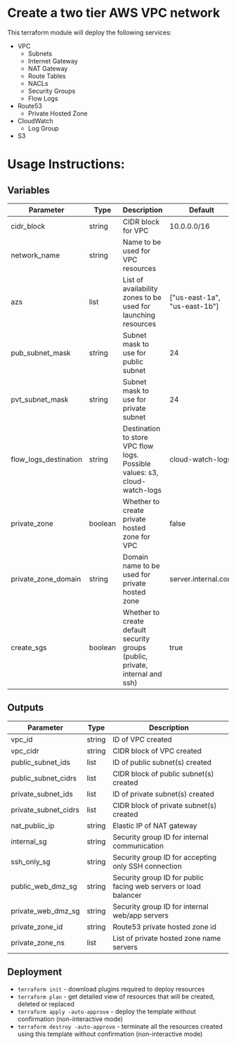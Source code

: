 # Create a two tier AWS VPC network

This terraform module will deploy the following services:
- VPC
  - Subnets
  - Internet Gateway
  - NAT Gateway
  - Route Tables
  - NACLs
  - Security Groups
  - Flow Logs
- Route53
  - Private Hosted Zone
- CloudWatch
  - Log Group
- S3

# Usage Instructions:
## Variables
| Parameter             | Type    | Description                                                               | Default                      | Required |
|-----------------------|---------|---------------------------------------------------------------------------|------------------------------|----------|
| cidr_block            | string  | CIDR block for VPC                                                        | 10.0.0.0/16                  | N        |
| network_name          | string  | Name to be used for VPC resources                                         |                              | Y        |
| azs                   | list    | List of availability zones to be used for launching resources             | ["us-east-1a", "us-east-1b"] | N        |
| pub_subnet_mask       | string  | Subnet mask to use for public subnet                                      | 24                           | N        |
| pvt_subnet_mask       | string  | Subnet mask to use for private subnet                                     | 24                           | N        |
| flow_logs_destination | string  | Destination to store VPC flow logs. Possible values: s3, cloud-watch-logs | cloud-watch-logs             | N        |
| private_zone          | boolean | Whether to create private hosted zone for VPC                             | false                        | N        |
| private_zone_domain   | string  | Domain name to be used for private hosted zone                            | server.internal.com          | N        |
| create_sgs   | boolean  | Whether to create default security groups (public, private, internal and ssh)                            | true          | N        |

## Outputs
| Parameter            | Type   | Description                                                      |
|----------------------|--------|------------------------------------------------------------------|
| vpc_id               | string | ID of VPC created                                                |
| vpc_cidr               | string | CIDR block of VPC created                                                |
| public_subnet_ids     | list   | ID of public subnet(s) created                                   |
| public_subnet_cidrs  | list   | CIDR block of public subnet(s) created                           |
| private_subnet_ids    | list   | ID of private subnet(s) created                                  |
| private_subnet_cidrs | list   | CIDR block of private subnet(s) created                          |
| nat_public_ip        | string | Elastic IP of NAT gateway                                        |
| internal_sg          | string | Security group ID for internal communication                     |
| ssh_only_sg          | string | Security group ID for accepting only SSH connection              |
| public_web_dmz_sg    | string | Security group ID for public facing web servers or load balancer |
| private_web_dmz_sg   | string | Security group ID for internal web/app servers                   |
| private_zone_id      | string | Route53 private hosted zone id                                   |
| private_zone_ns      | list   | List of private hosted zone name servers                         |

## Deployment
- `terraform init` - download plugins required to deploy resources
- `terraform plan` - get detailed view of resources that will be created, deleted or replaced
- `terraform apply -auto-approve` - deploy the template without confirmation (non-interactive mode)
- `terraform destroy -auto-approve` - terminate all the resources created using this template without confirmation (non-interactive mode)

